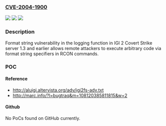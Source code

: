 ### [CVE-2004-1900](https://cve.mitre.org/cgi-bin/cvename.cgi?name=CVE-2004-1900)
![](https://img.shields.io/static/v1?label=Product&message=n%2Fa&color=blue)
![](https://img.shields.io/static/v1?label=Version&message=n%2Fa&color=blue)
![](https://img.shields.io/static/v1?label=Vulnerability&message=n%2Fa&color=brighgreen)

### Description

Format string vulnerability in the logging function in IGI 2 Covert Strike server 1.3 and earlier allows remote attackers to execute arbitrary code via format string specifiers in RCON commands.

### POC

#### Reference
- http://aluigi.altervista.org/adv/igi2fs-adv.txt
- http://marc.info/?l=bugtraq&m=108120385811815&w=2

#### Github
No PoCs found on GitHub currently.

